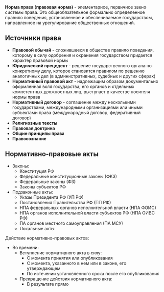 **Норма права (правовая норма)** - элементарное, первичное звено системы права. Это общеобязательное формально определенное правило поведения, установленное и обеспечиваемое государством, направленное на урегулирование общественных отношений.  
## Источники права
- **Правовой обычай** - сложившееся в обществе правило поведения, которому в силу одобрения и охранения государством придается характер правовой нормы
- **Юридический прецедент** - решение государственного органа по конкретному делу, которое становится правилом по решению аналогичных дел (в административных, судебных и других сферах)
- **Нормативный правовой акт** - надлежащим образом документально оформленная воля государства, его органов и отдельных компетентных должностных лиц, выступает в качестве носителя нормы права
- **Нормативный договор** - соглашение между несколькими государствами, международными организациями или иными субъектами права (международный договор, федеративный договор)
- **Религиозные тексты**
- **Правовая доктрина**
- **Общие принципы права**
- **Правосознание**
  
## Нормативно-правовые акты
- Законы:
	- Конституция РФ
	- Федеральные конституционные законы (ФКЗ)
	- Федеральные законы (ФЗ)
	- Законы субъектов РФ
- Подзаконные акты:
	- Указы Президента РФ (УП РФ)
	- Постановления Правительства РФ (ПП РФ)
	- НПА федеральных органов исполнительной власти (НПА ФОИС)
	- НПА органов исполнительной власти субъектов РФ (НПА ОИВС РФ)
	- ПА органов местного самоуправления (ПА МСУ)
	- Локальные акты
  
Действие нормативно-правовых актов:
- Во времени:
	- Вступление нормативного акта в силу:
		- С момента принятия или опубликования
		- С момента, указанного в нем или в законе, его утверждающем
		- По истечении установленного срока после его опубликования
	- Прекращение действия нормативного акта:
		- В результате прямо